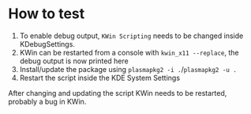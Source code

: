 # How to test

1. To enable debug output, `KWin Scripting` needs to be changed inside KDebugSettings.
2. KWin can be restarted from a console with `kwin_x11 --replace`, the debug output is now printed here
3. Install/update the package using `plasmapkg2 -i .`/`plasmapkg2 -u .`
4. Restart the script inside the KDE System Settings

After changing and updating the script KWin needs to be restarted, probably a bug in KWin.
